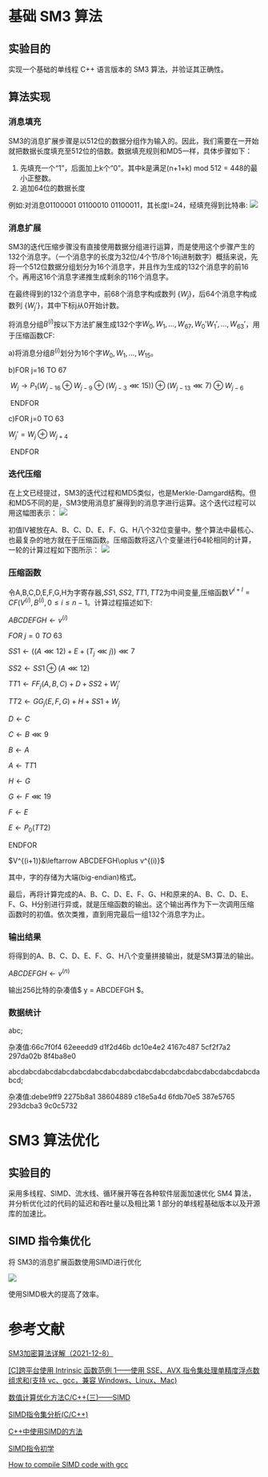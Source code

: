 # 基础 SM3 算法

## 实验目的

实现一个基础的单线程 C++ 语言版本的 SM3 算法，并验证其正确性。

## 算法实现

### 消息填充

SM3的消息扩展步骤是以512位的数据分组作为输入的。因此，我们需要在一开始就把数据长度填充至512位的倍数。数据填充规则和MD5一样，具体步骤如下：

1. 先填充一个“1”，后面加上k个“0”。其中k是满足(n+1+k) mod 512 = 448的最小正整数。
2. 追加64位的数据长度

例如:对消息01100001 01100010 01100011，其长度l=24，经填充得到比特串:
![](https://github.com/yuuu218/Innovation-pioneering/blob/main/image/simd2.png?raw=true)

### 消息扩展

SM3的迭代压缩步骤没有直接使用数据分组进行运算，而是使用这个步骤产生的132个消息字。（一个消息字的长度为32位/4个节/8个16j进制数字）概括来说，先将一个512位数据分组划分为16个消息字，并且作为生成的132个消息字的前16个。再用这16个消息字递推生成剩余的116个消息字。

在最终得到的132个消息字中，前68个消息字构成数列 $\{ W_{j} \}$，后64个消息字构成数列 $\{ W_{j}' \}$，其中下标j从0开始计数。

将消息分组$B^{(i)}$按以下方法扩展生成132个字$W_{0},W_{1},\ldots,W_{67},W_{0}'W_{1}',\ldots,W_{63}'$，用于压缩函数CF:

a)将消息分组$B^{(i)}$划分为16个字$W_{0}, W_{1},\ldots, W_{15}$。

b)FOR j=16 TO 67

​    $W_{j} \rightarrow P_{1}(W_{j-16}\oplus W_{j-9}\oplus(W_{j-3}\lll15))\oplus (W_{j-13}\lll7)\oplus W_{j-6}$

​     ENDFOR     

c)FOR j=0 TO 63

   $W_{j}' =W_{j}\oplus W_{j+4}$

​    ENDFOR

### 迭代压缩

在上文已经提过，SM3的迭代过程和MD5类似，也是Merkle-Damgard结构。但和MD5不同的是，SM3使用消息扩展得到的消息字进行运算。这个迭代过程可以用这幅图表示：
![](https://github.com/yuuu218/Innovation-pioneering/blob/main/image/simd3.png?raw=true)

初值IV被放在A、B、C、D、E、F、G、H八个32位变量中。整个算法中最核心、也最复杂的地方就在于压缩函数。压缩函数将这八个变量进行64轮相同的计算，一轮的计算过程如下图所示：
![](https://github.com/yuuu218/Innovation-pioneering/blob/main/image/simd4.png?raw=true)

### 压缩函数

令A,B,C,D,E,F,G,H为字寄存器,$SS1,SS2,TT1,TT2$为中间变量,压缩函数$V^{i+l} = CF(V^{(i)},B^{(i)},0 \leq i\leq n-1$​。计算过程描述如下:

$ABCDEFGH\leftarrow v^{(i)}$

$FOR\:j=0\:TO\:63$

$SS1\leftarrow((A\lll12)+E+(T_{j}\lll j))\lll7$

$SS2\leftarrow SS1\oplus (A \lll12)$

$TT1\leftarrow FF_{j}(A,B,C)+D+SS2+ W_{j}'$

$TT2\leftarrow GG_{j}(E,F,G)+H+SS1+W_{j}$

$D\leftarrow C$

$C\leftarrow B\lll 9$

$B\leftarrow A$

$A\leftarrow TT1$

$H\leftarrow G$

$G\leftarrow F\lll19$

$F\leftarrow E$

$E\leftarrow P_{0}(TT2)$

ENDFOR

$V^{(i+1)}&\leftarrow ABCDEFGH\oplus v^{(i)}$

其中，字的存储为大端(big-endian)格式。

最后，再将计算完成的A、B、C、D、E、F、G、H和原来的A、B、C、D、E、F、G、H分别进行异或，就是压缩函数的输出。这个输出再作为下一次调用压缩函数时的初值。依次类推，直到用完最后一组132个消息字为止。

### 输出结果

将得到的A、B、C、D、E、F、G、H八个变量拼接输出，就是SM3算法的输出。

$ABCDEFGH\leftarrow v^{(n)}$

输出256比特的杂凑值$ y = ABCDEFGH $。

### 数据统计

abc;

杂凑值:66c7f0f4 62eeedd9 d1f2d46b dc10e4e2 4167c487 5cf2f7a2 297da02b 8f4ba8e0

abcdabcdabcdabcdabcdabcdabcdabcdabcdabcdabcdabcdabcdabcdabcdabcd;

杂凑值:debe9ff9 2275b8a1 38604889 c18e5a4d 6fdb70e5 387e5765 293dcba3 9c0c5732

# SM3 算法优化

## 实验目的

采用多线程、SIMD、流水线、循环展开等在各种软件层面加速优化 SM4 算法，并分析优化过的代码的延迟和吞吐量以及相比第 1 部分的单线程基础版本以及开源库的加速比。

## SIMD 指令集优化

将 SM3的消息扩展函数使用SIMD进行优化

![](https://github.com/yuuu218/Innovation-pioneering/blob/main/image/simd1.png?raw=true)

使用SIMD极大的提高了效率。

# 参考文献

[SM3加密算法详解（2021-12-8）](https://blog.csdn.net/qq_40662424/article/details/121637732 )

[[C]跨平台使用 Intrinsic 函数范例 1——使用 SSE、AVX 指令集处理单精度浮点数组求和(支持 vc、gcc，兼容 Windows、Linux、Mac)](https://www.cnblogs.com/zyl910/archive/2012/10/22/simdsumfloat.html)

[数值计算优化方法C/C++(三)——SIMD](https://blog.csdn.net/artorias123/article/details/86524899?utm_source=app&app_version=5.3.0&code=app_1562916241&uLinkId=usr1mkqgl919blen)

[SIMD指令集分析(C/C++)](https://blog.csdn.net/AAAA202012/article/details/123983364?utm_source=app&app_version=4.15.0&code=app_1562916241&uLinkId=usr1mkqgl919blen)

[C++中使用SIMD的方法](https://blog.csdn.net/Mahfaeraak/article/details/88687252?utm_source=app&app_version=4.15.0&code=app_1562916241&uLinkId=usr1mkqgl919blen)

[SIMD指令初学](https://blog.csdn.net/woxiaohahaa/article/details/51014425?ops_request_misc=&request_id=&biz_id=102&utm_term=_mm_load_ps&utm_medium=distribute.pc_search_result.none-task-blog-2~all~sobaiduweb~default-1-51014425.142%5Ev9%5Econtrol,157%5Ev4%5Econtrol&spm=1018.2226.3001.4187)

[How to compile SIMD code with gcc](https://stackoverflow.com/questions/10366670/how-to-compile-simd-code-with-gcc)

